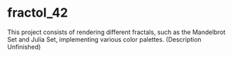 # fractol_42

This project consists of rendering different fractals, such as the Mandelbrot Set and Julia Set, implementing various color palettes. (Description Unfinished)
